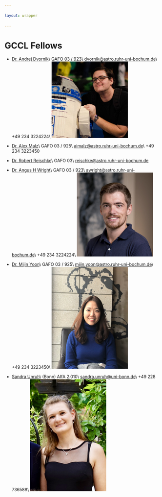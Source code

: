 ```yaml
---

layout: wrapper

---
```


# GCCL Fellows

- [Dr. Andrej Dvornik](https://andrej.dvrnk.si)\\
  GAFO 03 / 923\\
  dvornik@astro.ruhr-uni-bochum.de\\
  +49 234 3224224\\
  <img src="assets/img/dvornik_temp.jpg" alt="Andrej Dvornik" width="250">

- [Dr. Alex Malz](https://github.com/aimalz)\\
  GAFO 03 / 925\\
  aimalz@astro.ruhr-uni-bochum.de\\
  +49 234 3223450

- [Dr. Robert Reischke](https://github.com/rreischke)\\
  GAFO 03\\
  reischke@astro.ruhr-uni-bochum.de

- [Dr. Angus H Wright](https://github.com/AngusWright)\\
  GAFO 03 / 923\\
  awright@astro.ruhr-uni-bochum.de\\
  +49 234 3224224\\
  <img src="assets/img/ahwright.jpg" alt="Angus H. Wright" width="250">  

- [Dr. Mijin Yoon](http://mijinyoon.github.io)\\
  GAFO 03 / 925\\
  mijin.yoon@astro.ruhr-uni-bochum.de\\
  +49 234 3223450\\
  <img src="assets/img/mijin.jpg" alt="Mijin Yoon" width="250">  

- [Sandra Unruh](https://github.com/SandraUnruh)\\
  (Bonn) AIfA 2.010\\
  sandra.unruh@uni-bonn.de\\
  +49 228 736588\\
  <img src="assets/img/sandra.jpeg" alt="Sandra Unruh" width="250">  
